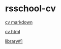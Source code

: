 # rsschool-cv

[cv markdown](https://cerbeer.github.io/rsschool-cv/cv)

[cv html](https://cerbeer.github.io/rsschool-cv/)

[library#1](https://rolling-scopes-school.github.io/cerbeer-JSFEPRESCHOOL2023Q2/library/)
